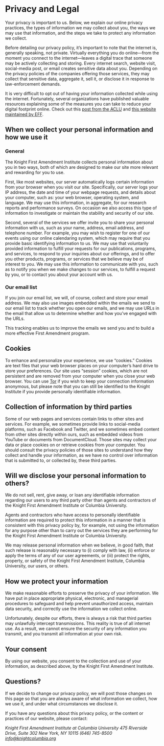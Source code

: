 # Privacy and Legal

Your privacy is important to us. Below, we explain our online privacy practices, the types of information we may collect about you, the ways we may use that information, and the steps we take to protect any information we collect.

Before detailing our privacy policy, it’s important to note that the internet is, generally speaking, not private. Virtually everything you do online—from the moment you connect to the internet—leaves a digital trace that someone may be actively collecting and storing. Every internet search, website visit, social-media post, or email creates sensitive data about you. Depending on the privacy policies of the companies offering those services, they may collect that sensitive data, aggregate it, sell it, or disclose it in response to law-enforcement demands.

It is very difficult to opt out of having your information collected while using the internet. Fortunately, several organizations have published valuable resources explaining some of the measures you can take to reduce your digital footprint online. Check out this [post from the ACLU](https://www.aclu.org/blog/speak-freely/few-easy-steps-everyone-should-take-protect-their-digital-privacy) and [this website maintained by EFF](https://ssd.eff.org/).

## When we collect your personal information and how we use it

### General

The Knight First Amendment Institute collects personal information about you in two ways, both of which are designed to make our site more relevant and rewarding for you to use.

First, like most websites, our server automatically logs certain information from your browser when you visit our site. Specifically, our server logs your IP address, the date and time of your webpage requests, and details about your computer, such as: your web browser, operating system, and language. We may use this information, in aggregate, for our research reports and performance surveys. On occasion we also access this type of information to investigate or maintain the stability and security of our site.

Second, several of the services we offer invite you to share your personal information with us, such as your name, address, email address, and telephone number. For example, you may wish to register for one of our events using our online calendaring system, which may require that you provide basic identifying information to us. We may use that voluntarily provided information to fulfill your requests for our publications, programs, and services, to respond to your inquiries about our offerings, and to offer you other products, programs, or services that we believe may be of interest to you. We may use this information to communicate with you, such as to notify you when we make changes to our services, to fulfill a request by you, or to contact you about your account with us.

### Our email list

If you join our email list, we will, of course, collect and store your email address. We may also use images embedded within the emails we send to our email list to track whether you open our emails, and we may use URLs in the email that allow us to determine whether and how you’ve engaged with the URLs.

This tracking enables us to improve the emails we send you and to build a more effective First Amendment program.

## Cookies

To enhance and personalize your experience, we use “cookies.” Cookies are text files that your web browser places on your computer’s hard drive to store your preferences. Our site uses “session” cookies, which are not persistent and are removed from your computer when you close your web browser. You can use [Tor](https://www.torproject.org/) if you wish to keep your connection information anonymous, but please note that you can still be identified to the Knight Institute if you provide personally identifiable information.

## Collection of information by third parties

Some of our web pages and services contain links to other sites and services. For example, we sometimes provide links to social-media platforms, such as Facebook and Twitter, and we sometimes embed content from other sites directly within ours, such as embedded videos from YouTube or documents from DocumentCloud. Those sites may collect your data or place cookies on or retrieve cookies from your computer. You should consult the privacy policies of those sites to understand how they collect and handle your information, as we have no control over information that is submitted to, or collected by, these third parties.

## Will we disclose your personal information to others?

We do not sell, rent, give away, or loan any identifiable information regarding our users to any third party other than agents and contractors of the Knight First Amendment Institute or Columbia University.

Agents and contractors who have access to personally identifiable information are required to protect this information in a manner that is consistent with this privacy policy by, for example, not using the information for any purpose other than to carry out the services they are performing for the Knight First Amendment Institute or Columbia University.

We may release personal information when we believe, in good faith, that such release is reasonably necessary to (i) comply with law, (ii) enforce or apply the terms of any of our user agreements, or (iii) protect the rights, property, or safety of the Knight First Amendment Institute, Columbia University, our users, or others.

## How we protect your information

We make reasonable efforts to preserve the privacy of your information. We have put in place appropriate physical, electronic, and managerial procedures to safeguard and help prevent unauthorized access, maintain data security, and correctly use the information we collect online.

Unfortunately, despite our efforts, there is always a risk that third parties may unlawfully intercept transmissions. This reality is true of all internet use. As a result, we cannot ensure the security of any information you transmit, and you transmit all information at your own risk.

## Your consent

By using our website, you consent to the collection and use of your information, as described above, by the Knight First Amendment Institute.

## Questions?

If we decide to change our privacy policy, we will post those changes on this page so that you are always aware of what information we collect, how we use it, and under what circumstances we disclose it.

If you have any questions about this privacy policy, or the content or practices of our website, please contact:

*Knight First Amendment Institute at Columbia University
475 Riverside Drive, Suite 302
New York, NY 10115
(646) 745-8500
info@knightcolumbia.org*
